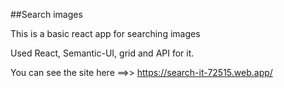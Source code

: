 ##Search images 

This is a basic react app for searching images

Used React, Semantic-UI, grid and API for it.

You can see the site here ==>> https://search-it-72515.web.app/

